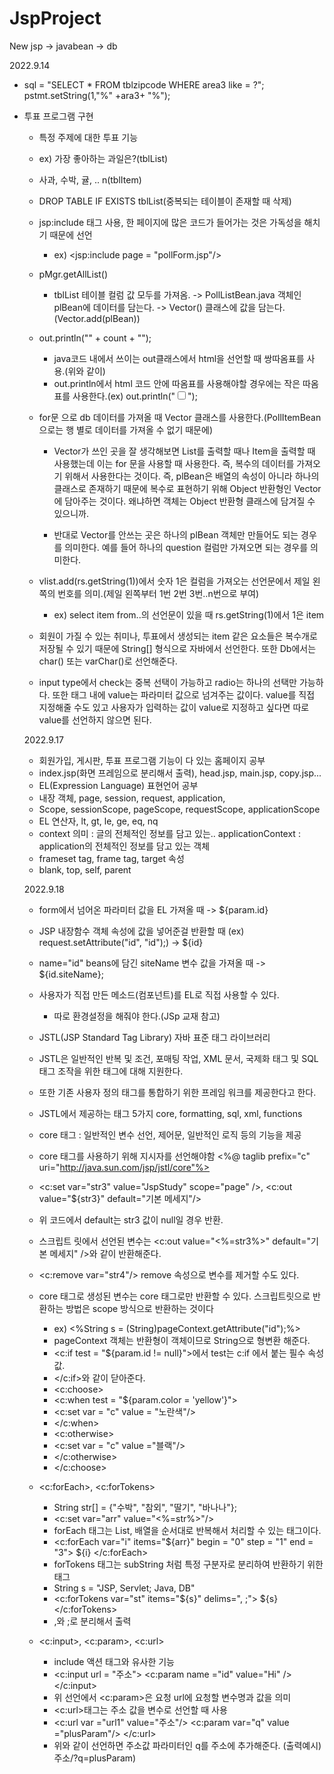 # JspProject
New
jsp -> javabean -> db 

2022.9.14

- sql = "SELECT * FROM tblzipcode WHERE area3 like = ?";
pstmt.setString(1,"%" +ara3+ "%");

- 투표 프로그램 구현
  - 특정 주제에 대한 투표 기능
  - ex) 가장 좋아하는 과일은?(tblList)
  - 사과, 수박, 귤, .. n(tblItem)
  
  - DROP TABLE IF EXISTS tblList(중복되는 테이블이 존재할 때 삭제)
  - jsp:include 태그 사용, 한 페이지에 많은 코드가 들어가는 것은 가독성을 해치기 때문에 선언
    - ex) <jsp:include page = "pollForm.jsp"/>
    
  - pMgr.getAllList()
    - tblList 테이블 컬럼 값 모두를 가져옴. -> PollListBean.java 객체인 plBean에 데이터를 담는다. -> Vector() 클래스에 값을 담는다.(Vector.add(plBean))
    
  - out.println("<tr><td>" + count + "</td></tr>");
    - java코드 내에서 쓰이는 out클래스에서 html을 선언할 때 쌍따옴표를 사용.(위와 같이)
    - out.println에서 html 코드 안에 따옴표를 사용해야할 경우에는 작은 따옴표를 사용한다.(ex) out.println("<input type = checkbox name = 'itemName'>");
    
  - for문 으로 db 데이터를 가져올 때 Vector 클래스를 사용한다.(PollItemBean으로는 행 별로 데이터를 가져올 수 없기 때문에)
    - Vector가 쓰인 곳을 잘 생각해보면 List를 출력할 때나 Item을 출력할 때 사용했는데 이는 for 문을 사용할 때 사용한다. 즉, 복수의 데이터를 가져오기 위해서
     사용한다는 것이다. 즉,  plBean은 배열의 속성이 아니라 하나의 클래스로 존재하기 때문에 복수로 표현하기 위해 Object 반환형인 Vector에 담아주는 것이다.
     왜냐하면 객체는 Object 반환형 클래스에 담겨질 수 있으니까.
    
    - 반대로 Vector를 안쓰는 곳은 하나의 plBean 객체만 만들어도 되는 경우를 의미한다. 예를 들어 하나의 question 컬럼만 가져오면 되는 경우를 의미한다.
     
  - vlist.add(rs.getString(1))에서 숫자 1은 컬럼을 가져오는 선언문에서 제일 왼쪽의 번호를 의미.(제일 왼쪽부터 1번 2번 3번..n번으로 부여)
    - ex) select item from..의 선언문이 있을 때 rs.getString(1)에서 1은 item
   
   - 회원이 가질 수 있는 취미나, 투표에서 생성되는 item 같은 요소들은 복수개로 저장될 수 있기 때문에 String[] 형식으로 자바에서 선언한다. 또한 Db에서는
   char() 또는 varChar()로 선언해준다.
  
   - input type에서 check는 중복 선택이 가능하고 radio는 하나의 선택만 가능하다. 또한 태그 내에 value는 파라미터 값으로 넘겨주는 값이다. value를 직접 지정해줄 수도 있고
   사용자가 입력하는 값이 value로 지정하고 싶다면 따로 value를 선언하지 않으면 된다.
   
   2022.9.17
   - 회원가입, 게시판, 투표 프로그램 기능이 다 있는 홈페이지 공부
    - index.jsp(화면 프레임으로 분리해서 출력), head.jsp, main.jsp, copy.jsp...
   - EL(Expression Language) 표현언어 공부
    - 내장 객체, page, session, request, application, 
    - Scope, sessionScope, pageScope, requestScope, applicationScope
    - EL 연산자, lt, gt, le, ge, eq, nq
    - context 의미 : 글의 전체적인 정보를 담고 있는.. applicationContext : application의 전체적인 정보를 담고 있는 객체
   - frameset tag, frame tag, target 속성
    - blank, top, self, parent
    
    2022.9.18
    - form에서 넘어온 파라미터 값을 EL 가져올 때 -> ${param.id}
    - JSP 내장함수 객체 속성에 값을 넣어준걸 반환할 때 (ex) request.setAttribute("id", "id");) -> ${id}
    - name="id" beans에 담긴 siteName 변수 값을 가져올 때 -> ${id.siteName};
    - 사용자가 직접 만든 메소드(컴포넌트)를 EL로 직접 사용할 수 있다.
      - 따로 환경설정을 해줘야 한다.(JSp 교재 참고)
  
    - JSTL(JSP Standard Tag Library) 자바 표준 태그 라이브러리
    - JSTL은 일반적인 반복 및 조건, 포매팅 작업, XML 문서, 국제화 태그 및 SQL 태그 조작을 위한 태그에 대해 지원한다.
    - 또한 기존 사용자 정의 태그를 통합하기 위한 프레임 워크를 제공한다고 한다.
    - JSTL에서 제공하는 태그 5가지 core, formatting, sql, xml, functions
    - core 태그 : 일반적인 변수 선언, 제어문, 일반적인 로직 등의 기능을 제공
    - core 태그를 사용하기 위해 지시자를 선언해야함 <%@ taglib prefix="c" uri="http://java.sun.com/jsp/jstl/core"%>
    - <c:set var="str3" value="JspStudy" scope="page" />, <c:out value="${str3}" default="기본 메세지"/> 
    - 위 코드에서 default는 str3 값이 null일 경우 반환.
    - 스크립트 릿에서 선언된 변수는 <c:out value="<%=str3%>" default="기본 메세지" />와 같이 반환해준다.
    - <c:remove var="str4"/> remove 속성으로 변수를 제거할 수도 있다. 
    - core 태그로 생성된 변수는 core 태그로만 반환할 수 있다. 스크립트릿으로 반환하는 방법은 scope 방식으로 반환하는 것이다
      - ex) <%String s = (String)pageContext.getAttribute("id");%>
      - pageContext 객체는 반환형이 객체이므로 String으로 형변환 해준다.
      - <c:if test = "${param.id != null}">에서 test는 c:if 에서 붙는 필수 속성 값.
      - </c:if>와 같이 닫아준다.
      - <c:choose> 
      - <c:when test = "${param.color = 'yellow'}">
      - <c:set var = "c" value = "노란색"/>
      - </c:when>
      - <c:otherwise>
      - <c:set var = "c" value ="블랙"/>
      - </c:otherwise>
      - </c:choose>
    - <c:forEach>, <c:forTokens>
      - String str[] = {"수박", "참외", "딸기", "바나나"};
      - <c:set var="arr" value="<%=str%>"/>
      - forEach 태그는 List, 배열을 순서대로 반복해서 처리할 수 있는 태그이다.
      - <c:forEach var="i" items="${arr}" begin = "0" step = "1" end = "3"> ${i} </c:forEach>
      - forTokens 태그는 subString 처럼 특정 구분자로 분리하여 반환하기 위한 태그
      - String s = "JSP, Servlet; Java, DB"
      - <c:forTokens var="st" items="${s}" delims=", ;"> ${s} </c:forTokens>
      - ,와 ;로 분리해서 출력
   - <c:input>, <c:param>, <c:url>
      - include 액션 태그와 유사한 기능
      - <c:input url = "주소"> <c:param name ="id" value="Hi" /> </c:input>
      - 위 선언에서 <c:param>은 요청 url에 요청할 변수명과 값을 의미
      - <c:url>태그는 주소 값을 변수로 선언할 때 사용
      - <c:url var ="url1" value="주소"/> <c:param var="q" value ="plusParam"/> </c:url>
      - 위와 같이 선언하면 주소값 파라미터인 q를 주소에 추가해준다. (출력예시) 주소/?q=plusParam)
  
  
